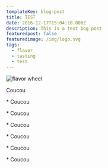 ```yaml
---
templateKey: blog-post
title: TEST
date: 2016-12-17T15:04:10.000Z
description: This is a test bog post
featuredpost: false
featuredimage: /img/logo.svg
tags:
  - flavor
  - tasting
  - test
---
```

![flavor wheel](/img/flavor_wheel.jpg)

Coucou

\* Coucou

\* Coucou

\* Coucou

\* Coucou

\* Coucou

\* Coucou

